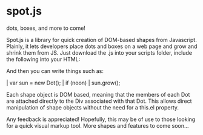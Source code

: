 spot.js
=======

dots, boxes, and more to come!

Spot.js is a library for quick creation of DOM-based shapes from Javascript.  Plainly, it lets developers place dots and boxes on a web page and grow and shrink them from JS.
Just download the .js into your scripts folder, include the following into your HTML:
<script type="text/javascript" src="scripts/spot.js"></script>

And then you can write things such as:

|  var sun = new Dot();
|  if (noon)
|   sun.grow();

Each shape object is DOM based, meaning that the members of each Dot are attached directly to the Div associated with that Dot.  This allows direct manipulation of shape objects without the need for a this.el property.

Any feedback is appreciated!
Hopefully, this may be of use to those looking for a quick visual markup tool.
More shapes and features to come soon...
